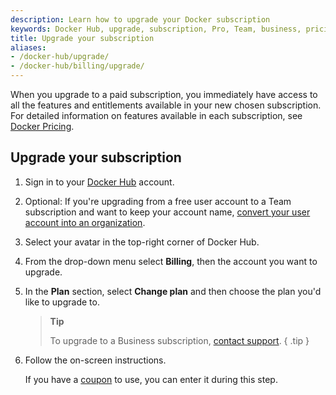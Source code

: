```yaml
---
description: Learn how to upgrade your Docker subscription
keywords: Docker Hub, upgrade, subscription, Pro, Team, business, pricing plan,
title: Upgrade your subscription
aliases:
- /docker-hub/upgrade/
- /docker-hub/billing/upgrade/
---
```


When you upgrade to a paid subscription, you immediately have access to all the features and entitlements available in your new chosen subscription. For detailed information on features available in each subscription, see [Docker Pricing](https://www.docker.com/pricing).

## Upgrade your subscription 

1. Sign in to your [Docker Hub](https://hub.docker.com) account.

2. Optional: If you're upgrading from a free user account to a Team subscription and want to keep your account name, [convert your user account into an organization](../docker-hub/convert-account.md).

3. Select your avatar in the top-right corner of Docker Hub.

4. From the drop-down menu select **Billing**, then the account you want to upgrade.

5. In the **Plan** section, select **Change plan** and then choose the plan you'd like to upgrade to.

    >**Tip**
    >
    > To upgrade to a Business subscription, [contact support](https://hub.docker.com/support/contact/).
    { .tip }

6. Follow the on-screen instructions.

    If you have a [coupon](../billing/faqs.md#how-do-i-redeem-a-coupon) to use, you can enter it during this step.